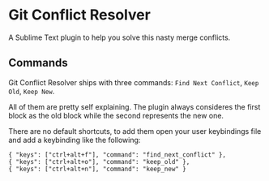 Git Conflict Resolver
===========================

A Sublime Text plugin to help you solve this nasty merge conflicts.

Commands
---------

Git Conflict Resolver ships with three commands: `Find Next Conflict`, `Keep Old`, `Keep New`.

All of them are pretty self explaining. The plugin always consideres the first block as the old block while the second represents the new one.

There are no default shortcuts, to add them open your user keybindings file and add a keybinding like the following:

    { "keys": ["ctrl+alt+f"], "command": "find_next_conflict" },
    { "keys": ["ctrl+alt+o"], "command": "keep_old" },
    { "keys": ["ctrl+alt+n"], "command": "keep_new" }
